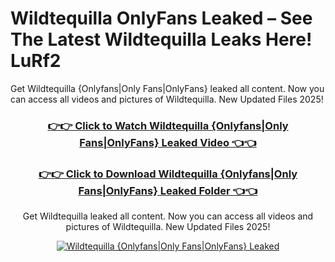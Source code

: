 # Wildtequilla OnlyFans Leaked – See The Latest Wildtequilla Leaks Here! LuRf2

Get Wildtequilla {Onlyfans|Only Fans|OnlyFans} leaked all content. Now you can access all videos and pictures of Wildtequilla. New Updated Files 2025!  
<div align="center">
  
### [👉👉 Click to Watch Wildtequilla {Onlyfans|Only Fans|OnlyFans} Leaked Video 👈👈](https://links2leaks.com/wildtequilla)  
### [👉👉 Click to Download Wildtequilla {Onlyfans|Only Fans|OnlyFans} Leaked Folder 👈👈](https://links2leaks.com/wildtequilla)  

Get Wildtequilla leaked all content. Now you can access all videos and pictures of Wildtequilla. New Updated Files 2025!  

[![Wildtequilla {Onlyfans|Only Fans|OnlyFans} Leaked](https://i.ibb.co/93hzkbrt/l2l.gif)](https://links2leaks.com/wildtequilla)  

</div>
